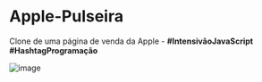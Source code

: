 <h1>Apple-Pulseira</h1>
<p>Clone de uma página de venda da Apple - <strong>#IntensivãoJavaScript #HashtagProgramação</strong></p>

![image](https://github.com/paulorosadodev/Apple-Pulseira/assets/117609505/84fbca5e-8158-4834-aa59-e393f4e4f92b)
